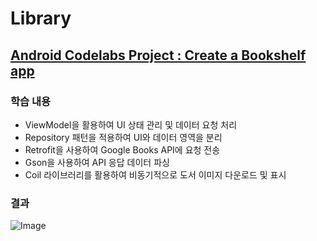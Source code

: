 # Library
## [Android Codelabs Project : Create a Bookshelf app](https://developer.android.com/codelabs/basic-android-kotlin-compose-bookshelf?continue=https%3A%2F%2Fdeveloper.android.com%2Fcourses%2Fpathways%2Fandroid-basics-compose-unit-5-pathway-2%3Fhl%3Dko%26_gl%3D1*yjf50g*_up*MQ..*_ga*MTQ3Nzk4Mzk0My4xNzQxNTc5Mzcx*_ga_6HH9YJMN9M*MTc0MTU3OTM3MS4xLjAuMTc0MTU3OTM3MS4wLjAuMTI1NjExODYwOQ..%23codelab-https%3A%2F%2Fdeveloper.android.com%2Fcodelabs%2Fbasic-android-kotlin-compose-bookshelf&_gl=1*1uoc8lh*_up*MQ..*_ga*MTQ3Nzk4Mzk0My4xNzQxNTc5Mzcx*_ga_6HH9YJMN9M*MTc0MTU3OTM3MS4xLjAuMTc0MTU3OTM4MC4wLjAuMTI1NjExODYwOQ..#0)

### 학습 내용
- ViewModel을 활용하여 UI 상태 관리 및 데이터 요청 처리
- Repository 패턴을 적용하여 UI와 데이터 영역을 분리
- Retrofit을 사용하여 Google Books API에 요청 전송
- Gson을 사용하여 API 응답 데이터 파싱
- Coil 라이브러리를 활용하여 비동기적으로 도서 이미지 다운로드 및 표시

### 결과

![Image](https://github.com/user-attachments/assets/28340e5f-e29c-4cf6-82c3-49846bbbe167)
